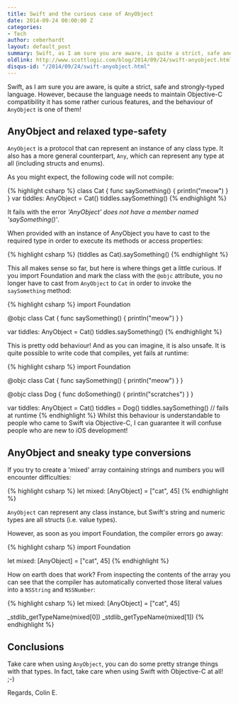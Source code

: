 ```yaml
---
title: Swift and the curious case of AnyObject
date: 2014-09-24 00:00:00 Z
categories:
- Tech
author: ceberhardt
layout: default_post
summary: Swift, as I am sure you are aware, is quite a strict, safe and strongly-typed language. However, because the language needs to maintain Objective-C compatibility it has some rather curious features, and the behaviour of `AnyObject` is one of them!
oldlink: http://www.scottlogic.com/blog/2014/09/24/swift-anyobject.html
disqus-id: "/2014/09/24/swift-anyobject.html"
---
```


Swift, as I am sure you are aware, is quite a strict, safe and strongly-typed language. However, because the language needs to maintain Objective-C compatibility it has some rather curious features, and the behaviour of `AnyObject` is one of them!

## AnyObject and relaxed type-safety

`AnyObject` is a protocol that can represent an instance of any class type. It also has a more general counterpart, `Any`, which can represent any type at all (including structs and enums).

As you might expect, the following code will not compile:

{% highlight csharp %}
class Cat {
  func saySomething() {
    println("meow")
  }
}
var tiddles: AnyObject = Cat()
tiddles.saySomething()
{% endhighlight %}

It fails with the error *'AnyObject' does not have a member named 'saySomething()'*.

When provided with an instance of AnyObject you have to cast to the required type in order to execute its methods or access properties:

{% highlight csharp %}
(tiddles as Cat).saySomething()
{% endhighlight %}

This all makes sense so far, but here is where things get a little curious. If you import Foundation and mark the class with the `@objc` attribute, you no longer have to cast from `AnyObject` to `Cat` in order to invoke the `saySomething` method:

{% highlight csharp %}
import Foundation

@objc
class Cat {
  func saySomething() {
    println("meow")
  }
}

var tiddles: AnyObject = Cat()
tiddles.saySomething()
{% endhighlight %}

This is pretty odd behaviour! And as you can imagine, it is also unsafe. It is quite possible to write code that compiles, yet fails at runtime:

{% highlight csharp %}
import Foundation

@objc
class Cat {
  func saySomething() {
    println("meow")
  }
}

@objc
class Dog {
  func doSomething() {
    println("scratches")
  }
}

var tiddles: AnyObject = Cat()
tiddles = Dog()
tiddles.saySomething() // fails at runtime
{% endhighlight %}
Whilst this behaviour is understandable to people who came to Swift via Objective-C, I can guarantee it will confuse people who are new to iOS development!

## AnyObject and sneaky type conversions

If you try to create a 'mixed' array containing strings and numbers you will encounter difficulties:

{% highlight csharp %}
let mixed: [AnyObject] = ["cat", 45]
{% endhighlight %}

`AnyObject` can represent any class instance, but Swift's string and numeric types are all structs (i.e. value types).

However, as soon as you import Foundation, the compiler errors go away:

{% highlight csharp %}
import Foundation

let mixed: [AnyObject] = ["cat", 45]
{% endhighlight %}

How on earth does that work? From inspecting the contents of the array you can see that the compiler has automatically converted those literal values into a `NSString` and `NSSNumber`:

{% highlight csharp %}
let mixed: [AnyObject] = ["cat", 45]

_stdlib_getTypeName(mixed[0])
_stdlib_getTypeName(mixed[1])
{% endhighlight %}

## Conclusions

Take care when using `AnyObject`, you can do some pretty strange things with that types. In fact, take care when using Swift with Objective-C at all! ;-)

Regards, Colin E.
